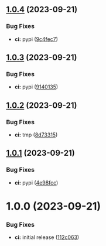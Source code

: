 ## [1.0.4](https://github.com/tomjeannesson/result-analytics/compare/v1.0.3...v1.0.4) (2023-09-21)


### Bug Fixes

* **ci:** pypi ([9c4fec7](https://github.com/tomjeannesson/result-analytics/commit/9c4fec7a216aa9e00761789bcefbccee1da2e4f5))

## [1.0.3](https://github.com/tomjeannesson/result-analytics/compare/v1.0.2...v1.0.3) (2023-09-21)


### Bug Fixes

* **ci:** pypi ([9140135](https://github.com/tomjeannesson/result-analytics/commit/91401350538fb897b696160f8995f72a384e6695))

## [1.0.2](https://github.com/tomjeannesson/result-analytics/compare/v1.0.1...v1.0.2) (2023-09-21)


### Bug Fixes

* **ci:** tmp ([8d73315](https://github.com/tomjeannesson/result-analytics/commit/8d73315790624afa886cb3b3a39c8bd7ae7c3d21))

## [1.0.1](https://github.com/tomjeannesson/result-analytics/compare/v1.0.0...v1.0.1) (2023-09-21)


### Bug Fixes

* **ci:** pypi ([4e98fcc](https://github.com/tomjeannesson/result-analytics/commit/4e98fcc75185ae1f9773d2d3094fbda90793e3b9))

# 1.0.0 (2023-09-21)


### Bug Fixes

* **ci:** initial release ([112c063](https://github.com/tomjeannesson/result-analytics/commit/112c063c7178382b6a141880fe4cce9c8a586cf2))
